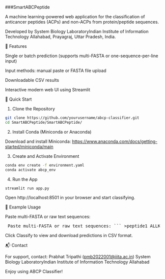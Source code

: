###SmartABCPeptide

A machine learning-powered web application for the classification of anticancer peptides (ACPs) and non-ACPs from protein/peptide sequences.

Developed by System Biology LaboratoryIndian Institute of Information Technology Allahabad, Prayagraj, Uttar Pradesh, India.

🎯 Features

Single or batch prediction (supports multi-FASTA or one-sequence-per-line input)

Input methods: manual paste or FASTA file upload

Downloadable CSV results

Interactive modern web UI using Streamlit

🚀 Quick Start

1. Clone the Repository
```bash
git clone https://github.com/yourusername/abcp-classifier.git
cd SmartABCPeptide/SmartABCPeptide/
```
2. Install Conda (Miniconda or Anaconda)

Download and install Miniconda:
https://www.anaconda.com/docs/getting-started/miniconda/main

3. Create and Activate Environment
```bash
conda env create -f environment.yaml
conda activate abcp_env
```

4. Run the App
```bash
streamlit run app.py
```
Open http://localhost:8501 in your browser and start classifying.


🧪 Example Usage

Paste multi-FASTA or raw text sequences:

<pre> Paste multi-FASTA or raw text sequences: ``` >peptide1 ALLK >peptide2 ALLKKK ``` </pre>

Click Classify to view and download predictions in CSV format.


📬 Contact

For support, contact: Prabhat Tripathi (pmb2022001@iiita.ac.in) System Biology LaboratoryIndian Institute of Information Technology Allahabad

Enjoy using ABCP Classifier!
